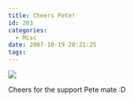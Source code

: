 ```yaml
---
title: Cheers Pete!
id: 203
categories:
  - Misc
date: 2007-10-19 20:21:25
tags:
---
```


![](https://www.mikecann.co.uk/Images/Others/cheerspete.png)

Cheers for the support Pete mate :D